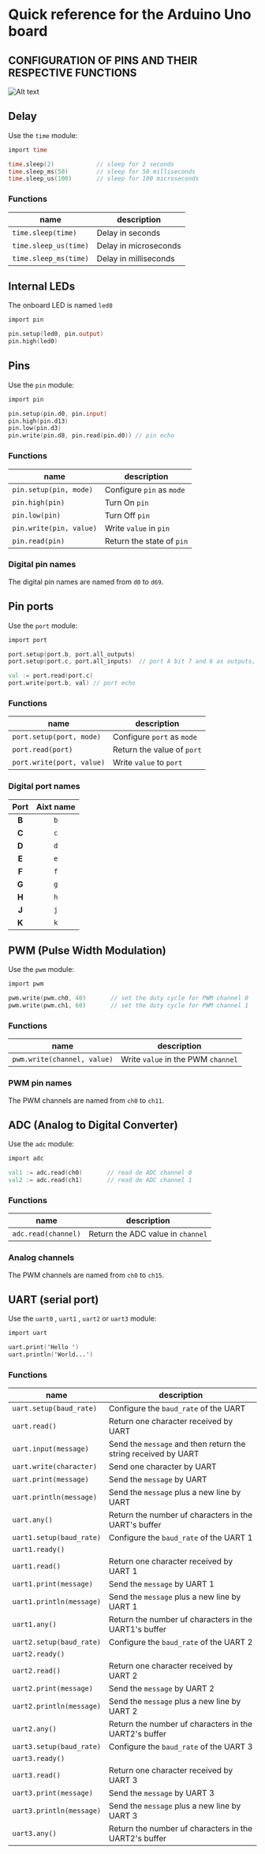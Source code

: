 # Quick reference for the Arduino Uno board

## CONFIGURATION OF PINS AND THEIR RESPECTIVE FUNCTIONS

![Alt text](Arduino-Mega.jpg)


## Delay
Use the `time` module:

```v
import time

time.sleep(2)            // sleep for 2 seconds
time.sleep_ms(50)        // sleep for 50 milliseconds
time.sleep_us(100)       // sleep for 100 microseconds
```

### Functions
| name                  | description           |
| --------------------- | --------------------- |
| `time.sleep(time)`    | Delay in seconds      |
| `time.sleep_us(time)` | Delay in microseconds |
| `time.sleep_ms(time)` | Delay in milliseconds |


## Internal LEDs
The onboard LED is named `led0` 

```v
import pin

pin.setup(led0, pin.output)
pin.high(led0)
```


## Pins
Use the `pin` module:

```v
import pin

pin.setup(pin.d0, pin.input)
pin.high(pin.d13)
pin.low(pin.d3)
pin.write(pin.d8, pin.read(pin.d0)) // pin echo
```

### Functions
| name                    | description               |
| ----------------------- | ------------------------- |
| `pin.setup(pin, mode)`  | Configure `pin` as `mode` |
| `pin.high(pin)`         | Turn On `pin`             |
| `pin.low(pin)`          | Turn Off `pin`            |
| `pin.write(pin, value)` | Write `value` in `pin`    |
| `pin.read(pin)`         | Return the state of `pin` |


### Digital pin names
The digital pin names are named from `d0` to `d69`.


## Pin ports
Use the `port` module:

```v
import port

port.setup(port.b, port.all_outputs)
port.setup(port.c, port.all_inputs)  // port A bit 7 and 6 as outputs, the rest as inputs

val := port.read(port.c)
port.write(port.b, val) // port echo
```

### Functions
| name                      | description                |
| ------------------------- | -------------------------- |
| `port.setup(port, mode)`  | Configure `port` as `mode` |
| `port.read(port)`         | Return the value of `port` |
| `port.write(port, value)` | Write `value` to `port`    |

### Digital port names
| Port  | Aixt name |
| :---: | :-------: |
| **B** |    `b`    |
| **C** |    `c`    |
| **D** |    `d`    |
| **E** |    `e`    |
| **F** |    `f`    |
| **G** |    `g`    |
| **H** |    `h`    |
| **J** |    `j`    |
| **K** |    `k`    |


## PWM (Pulse Width Modulation)
Use the `pwm` module:

```v
import pwm

pwm.write(pwm.ch0, 40)       // set the duty cycle for PWM channel 0
pwm.write(pwm.ch1, 60)       // set the duty cycle for PWM channel 1
```

### Functions
| name                        | description                        |
| --------------------------- | ---------------------------------- |
| `pwm.write(channel, value)` | Write `value` in the PWM `channel` |

### PWM pin names
The PWM channels are named from `ch0` to `ch11`.


## ADC (Analog to Digital Converter)
Use the `adc` module:

```v
import adc

val1 := adc.read(ch0)       // read de ADC channel 0
val2 := adc.read(ch1)       // read de ADC channel 1
```

### Functions
| name                | description                       |
| ------------------- | --------------------------------- |
| `adc.read(channel)` | Return the ADC value in `channel` |

### Analog channels
The PWM channels are named from `ch0` to `ch15`.


## UART (serial port)
Use the `uart0` , `uart1` , `uart2` or `uart3` module:

```v
import uart

uart.print('Hello ')
uart.println('World...')
```

### Functions
| name                     | description                                                    |
| ------------------------ | -------------------------------------------------------------- |
| `uart.setup(baud_rate)`  | Configure the `baud_rate` of the UART                          |
| `uart.read()`            | Return one character received by UART                          |
| `uart.input(message)`    | Send the `message` and then return the string received by UART |
| `uart.write(character)`  | Send one character by UART                                     |
| `uart.print(message)`    | Send the `message` by UART                                     |
| `uart.println(message)`  | Send the `message` plus a new line by UART                     |
| `uart.any()`             | Return the number uf characters in the UART's buffer           |
| `uart1.setup(baud_rate)` | Configure the `baud_rate` of the UART 1                        |
| `uart1.ready()`          |
| `uart1.read()`           | Return one character received by UART 1                        |
| `uart1.print(message)`   | Send the `message` by UART 1                                   |
| `uart1.println(message)` | Send the `message` plus a new line by UART 1                   |
| `uart1.any()`            | Return the number uf characters in the UART1's buffer          |
| `uart2.setup(baud_rate)` | Configure the `baud_rate` of the UART 2                        |
| `uart2.ready()`          |
| `uart2.read()`           | Return one character received by UART 2                        |
| `uart2.print(message)`   | Send the `message` by UART 2                                   |
| `uart2.println(message)` | Send the `message` plus a new line by UART 2                   |
| `uart2.any()`            | Return the number uf characters in the UART2's buffer          |
| `uart3.setup(baud_rate)` | Configure the `baud_rate` of the UART 3                        |
| `uart3.ready()`          |
| `uart3.read()`           | Return one character received by UART 3                        |
| `uart3.print(message)`   | Send the `message` by UART 3                                   |
| `uart3.println(message)` | Send the `message` plus a new line by UART 3                   |
| `uart3.any()`            | Return the number uf characters in the UART2's buffer          |